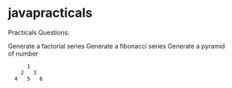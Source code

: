 # javapracticals


Practicals Questions:

Generate a factorial series
Generate a fibonacci series
Generate a pyramid of number

          1
        2   3
      4   5   6


